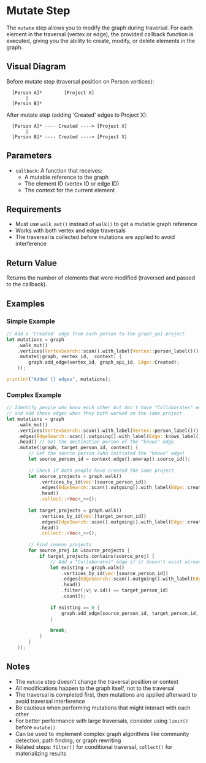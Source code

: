 # Mutate Step

The `mutate` step allows you to modify the graph during traversal. For each element in the traversal (vertex or edge), the provided callback function is executed, giving you the ability to create, modify, or delete elements in the graph.

## Visual Diagram

Before mutate step (traversal position on Person vertices):
```text
  [Person A]*        [Project X]
       |
  [Person B]*
```

After mutate step (adding 'Created' edges to Project X):
```text
  [Person A]* ---- Created ----> [Project X]
       |
  [Person B]* ---- Created ----> [Project X]
```

## Parameters

- `callback`: A function that receives:
  - A mutable reference to the graph
  - The element ID (vertex ID or edge ID)
  - The context for the current element

## Requirements

- Must use `walk_mut()` instead of `walk()` to get a mutable graph reference
- Works with both vertex and edge traversals
- The traversal is collected before mutations are applied to avoid interference

## Return Value

Returns the number of elements that were modified (traversed and passed to the callback).

## Examples

### Simple Example

```rust
// Add a 'Created' edge from each person to the graph_api project
let mutations = graph
    .walk_mut()
    .vertices(VertexSearch::scan().with_label(Vertex::person_label()))
    .mutate(|graph, vertex_id, _context| {
        graph.add_edge(vertex_id, graph_api_id, Edge::Created);
    });

println!("Added {} edges", mutations);
```

### Complex Example

```rust
// Identify people who know each other but don't have "Collaborates" edges,
// and add those edges when they both worked on the same project
let mutations = graph
    .walk_mut()
    .vertices(VertexSearch::scan().with_label(Vertex::person_label()))
    .edges(EdgeSearch::scan().outgoing().with_label(Edge::knows_label()))
    .head() // Get the destination person of the "knows" edge
    .mutate(|graph, target_person_id, context| {
        // Get the source person (who initiated the "knows" edge)
        let source_person_id = context.edge().unwrap().source_id();
        
        // Check if both people have created the same project
        let source_projects = graph.walk()
            .vertices_by_id(vec![source_person_id])
            .edges(EdgeSearch::scan().outgoing().with_label(Edge::created_label()))
            .head()
            .collect::<Vec<_>>();
            
        let target_projects = graph.walk()
            .vertices_by_id(vec![target_person_id])
            .edges(EdgeSearch::scan().outgoing().with_label(Edge::created_label()))
            .head()
            .collect::<Vec<_>>();
            
        // Find common projects
        for source_proj in &source_projects {
            if target_projects.contains(source_proj) {
                // Add a "Collaborates" edge if it doesn't exist already
                let existing = graph.walk()
                    .vertices_by_id(vec![source_person_id])
                    .edges(EdgeSearch::scan().outgoing().with_label(Edge::collaborates_label()))
                    .head()
                    .filter(|v| v.id() == target_person_id)
                    .count();
                    
                if existing == 0 {
                    graph.add_edge(source_person_id, target_person_id, Edge::Collaborates);
                }
                
                break;
            }
        }
    });
```

## Notes

- The `mutate` step doesn't change the traversal position or context
- All modifications happen to the graph itself, not to the traversal
- The traversal is completed first, then mutations are applied afterward to avoid traversal interference
- Be cautious when performing mutations that might interact with each other
- For better performance with large traversals, consider using `limit()` before `mutate()`
- Can be used to implement complex graph algorithms like community detection, path finding, or graph rewriting
- Related steps: `filter()` for conditional traversal, `collect()` for materializing results